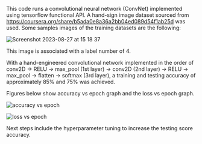 This code runs a convolutional neural network (ConvNet) implemented using tensorflow functional API. 
A hand-sign image dataset sourced from https://coursera.org/share/b5ada0e8a36a2bb04ed089d54f1ab25d was used. 
Some samples images of the training datasets are the following:

![Screenshot 2023-08-27 at 15 18 37](https://github.com/Hikarukurosawa123/hikaruk.github.io/assets/94869114/ae86ce40-2cab-4865-bff9-947c67140c2f)

This image is associated with a label number of 4.

With a hand-engineered convolutional network implemented in the order of conv2D -> RELU -> max_pool (1st layer) -> conv2D (2nd layer) -> 
RELU -> max_pool -> flatten -> softmax (3rd layer), a training and testing accuracy of approximately 85% and 75% was achieved. 

Figures below show accuracy vs epoch graph and the loss vs epoch graph.  

![accuracy vs epoch](https://github.com/Hikarukurosawa123/hikaruk.github.io/assets/94869114/c04ceb35-2bc2-4413-a2df-5e9485cc0781)

![loss vs epoch ](https://github.com/Hikarukurosawa123/hikaruk.github.io/assets/94869114/e126be21-6ef5-4207-a03f-20d895889fed)

Next steps include the hyperparameter tuning to increase the testing score accuracy. 
